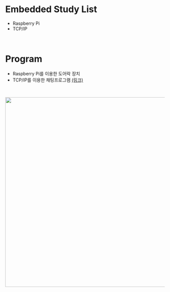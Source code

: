 # Embedded Study List
- Raspberry Pi 
- TCP/IP      

<br/>

# Program
- Raspberry Pi를 이용한 도어락 장치
- TCP/IP를 이용한 채팅프로그램 [(링크)](https://github.com/Eilison98/Embedded/tree/main/Program/TCP_IP_ChattingProgram)

<br/>

<p align = "center">
<img src ="https://user-images.githubusercontent.com/93025344/177485870-39c4ab44-13d2-4b62-8c11-1f9039511fba.png" width=1100" height="600">
</p>
